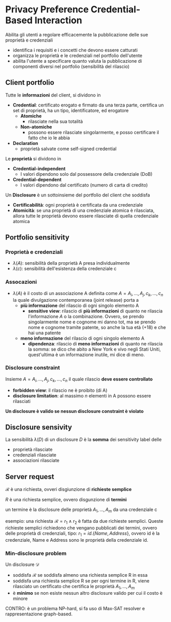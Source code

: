 # Privacy Preference Credential-Based Interaction

Abilita gli utenti a regolare efficacemente la pubblicazione delle sue proprietà e credenziali
- identifica i requisiti e i concetti che devono essere catturati
- organizza le proprietà e le credenziali nel portfolio dell'utente
- abilita l'utente a specificare quanto valuta la pubblicazione di componenti diversi nel portfolio (sensibilità del rilascio)

## Client portfolio

Tutte le **informazioni** del client, si dividono in
- **Credential**: certificato erogato e firmato da una terza parte, certifica un set di proprietà, ha un tipo, identificatore, ed erogatore
	- **Atomiche**
		- rilasciate nella sua totalità
	- **Non-atomiche**
		- possono essere rilasciate singolarmente, e posso certificare il fatto che io le abbia
- **Declaration**
	- proprietà salvate come self-signed credential

Le **proprietà** si dividono in
- **Credential-independent**
	- I valori dipendono solo dal possessore della credenziale (DoB)
- **Credential-dependent**
	- I valori dipendono dal certificato (numero di carta di credito)

Un **Disclosure** è un sottoinsieme del portfolio del client che soddisfa
- **Certificabilità**: ogni proprietà è certificata da una credenziale
- **Atomicità**: se una proprietà di una credenziale atomica è rilasciata, allora tutte le proprietà devono essere rilasciate di quella credenziale atomica

## Portfolio sensitivity

### Proprietà e credenziali

- $\lambda(A)$: sensibilità della proprietà A presa individualmente
- $\lambda(c)$: sensibilità dell'esistenza della credenziale c

### Assocazioni

- $\lambda(A)$ è il costo di un associazione A definita come $A = {A_i, ..., A_j, c_k, ..., c_n}$ la quale divulgazione contemporanea (joint release) porta a
	- **più informazione** del rilascio di ogni singolo elemento A
		- **sensitive view**: rilascio di **più informazioni** di quanto ne rilascia l'informazione $A$ o la combinazione. Ovvero, se prendo singolarmente nome e cognome mi danno tot, ma se prendo nome e cognome tramite patente, so anche la tua età (+18) e che hai una patente
	- **meno informazione** del rilascio di ogni singolo elemento A
		- **dipendenza**: rilascio di **meno informazioni** di quanto ne rilascia la somma: se dico che abito a New York e vivo negli Stati Uniti, quest'ultima è un informazione inutile, mi dice di meno.

### Disclosure constraint

Insieme $A = {A_i, ..., A_j, c_k, ..., c_n}$ il quale rilascio **deve essere controllato**
- **forbidden view**: il rilascio ne è proibito (di A)
- **disclosure limitation**: al massimo $n$ elementi in A possono essere rilasciati

**Un disclosure è valido se nessun disclosure constraint è violato**

## Disclosure sensivity

La sensibilità $\lambda(D)$ di un disclosure $D$ è la **somma** dei sensitivity label delle
- proprietà rilasciate
- credenziali rilasciate
- associazioni rilasciate

## Server request

$\mathscr{R}$ è una richiesta, ovveri disgiunzione di **richieste semplice**

$R$ è una richiesta semplice, ovvero disgunzione di **termini**

un termine è la disclosure delle proprietà $A_1, ..., A_m$ da una credenziale c

esempio: una richiesta $\mathscr{R} = r_1 \land r_2$ è fatta da due richieste semplici. Queste richieste semplici richiedono che vengano pubblicati dei termini, ovvero delle proprietà di credenziali, tipo: $r_1 = id.\{Name, Address\}$, ovvero id è la credenziale, Name e Address sono le proprietà della credenziale id.

### Min-disclosure problem

Un disclosure $\mathscr{D}$
- soddisfa $\mathscr{R}$ se soddisfa almeno una richiesta semplice R in essa
- soddisfa una richiesta semplice R se per ogni termine in R, viene rilasciato un certificato che certifica le proprietà $A_1, ..., A_m$
- è **minimo** se non esiste nessun altro disclosure valido per cui il costo è minore

CONTRO:
è un problema NP-hard, si fa uso di Max-SAT resolver e rappresentazione graph-based.